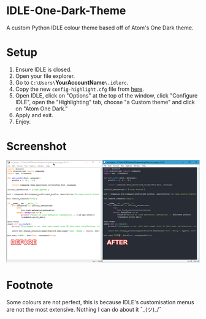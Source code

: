 # IDLE-One-Dark-Theme
A custom Python IDLE colour theme based off of Atom's One Dark theme.

# Setup
1. Ensure IDLE is closed.
2. Open your file explorer.<br>
3. Go to `C:\Users\`<b>YourAccountName</b>`\.idlerc`.<br>
4. Copy the new `config-highlight.cfg` file from <a href="https://cdn.rawgit.com/LumiteDubbz/IDLE-One-Dark-Theme/4059d386/config-highlight.cfg">here</a>.<br>
5. Open IDLE, click on "Options" at the top of the window, click "Configure IDLE", open the "Highlighting" tab, choose "a Custom theme" and click on "Atom One Dark."
6. Apply and exit.
7. Enjoy.

# Screenshot
<img src="https://github.com/LumiteDubbz/IDLE-One-Dark-Theme/blob/master/Screenshot.png?raw=true" alt="Go to https://github.com/LumiteDubbz/IDLE-One-Dark-Theme/blob/master/Screenshot.png?raw=true if this image did not load."></img>

# Footnote
Some colours are not perfect, this is because IDLE's customisation menus are not the most extensive. Nothing I can do about it ¯\_(ツ)_/¯
